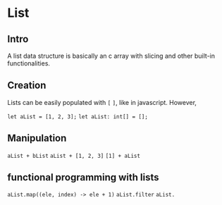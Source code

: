 # List

## Intro

A list data structure is basically an c array with slicing and other built-in functionalities.

## Creation

Lists can be easily populated with `[` `]`, like in javascript. However, 

`let aList = [1, 2, 3];`
`let aList: int[] = [];`

## Manipulation

`aList + bList`
`aList + [1, 2, 3]`
`[1] + aList`

## functional programming with lists

`aList.map((ele, index) -> ele + 1)`
`aList.filter`
`aList.`

##
